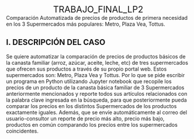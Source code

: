 <font size= 5.5><center>TRABAJO_FINAL_LP2</font></center>
Comparación Automatizada de precios de productos de primera necesidad en los 3 Supermercados más populares: Metro, Plaza Vea, Tottus.

## I. DESCRIPCIÓN DEL CASO
Se quiere automatizar la comparación de precios de productos básicos de la canasta familiar
(arroz, azúcar, aceite, leche, etc) de tres supermercados que ofrecen sus productos a través de
su propio portal web. Estos supermercados son: Metro, Plaza Vea y Tottus.
Por lo que se pide escribir un programa en Python utilizando Jupyter notebook que recopile los
precios de un producto de la canasta básica familiar de 3 Supermercados anteriormente
mencionados y reporte todos sus artículos relacionados con la palabra clave ingresada en la
búsqueda, para que posteriormente pueda comparar los precios en los distintos
Supermercados de los productos exactamente iguales. Además, que se envíe
automáticamente al correo del usuario-consultor un reporte de precio más alto, precio más
bajo, productos en común comparando los precios entre los supermercados coincidentes.
